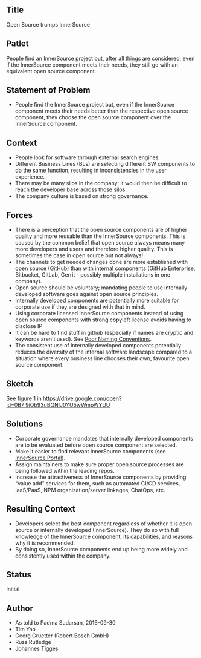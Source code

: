 ## Title

Open Source trumps InnerSource

## Patlet

People find an InnerSource project but, after all things are considered, even if the InnerSource component meets their needs, they still go with an equivalent open source component.

## Statement of Problem

* People find the InnerSource project but, even if the InnerSource component meets their needs better than the respective open source component, they choose the open source component over the InnerSource component.

## Context

* People look for software through external search engines.
* Different Business Lines (BLs) are selecting different SW components to do the same function, resulting in inconsistencies in the user experience.
* There may be many silos in the company; it would then be difficult to reach the developer base across those silos.
* The company culture is based on strong governance.

## Forces

* There is a perception that the open source components are of higher quality and more reusable than the InnerSource components. This is caused by the common belief that open source always means many more developers and users and therefore higher quality. This is sometimes the case in open source but not always!
* The channels to get needed changes done are more established with open source (GitHub) than with internal components (GitHub Enterprise, Bitbucket, GitLab, Gerrit - possibly multiple installations in one company).
* Open source should be voluntary; mandating people to use internally developed software goes against open source principles.
* Internally developed components are potentially more suitable for corporate use if they are designed with that in mind.
* Using corporate licensed InnerSource components instead of using open source components with strong copyleft license avoids having to disclose IP
* It can be hard to find stuff in github (especially if names are cryptic and keywords aren't used). See [Poor Naming Conventions](https://github.com/paypal/InnerSourcePatterns/pull/59).
* The consistent use of internally developed components potentially reduces the diversity of the internal software landscape compared to a situation where every business line chooses their own, favourite open source component.

## Sketch

See figure 1 in https://drive.google.com/open?id=0B7_9iQb93uBQNlJ0YU5wWmpWYUU

## Solutions

* Corporate governance mandates that internally developed components are to be evaluated before open source component are selected.
* Make it easier to find relevant InnerSource components (see [InnerSource Portal](../2-structured/innersource-portal.md)).
* Assign maintainers to make sure proper open source processes are being followed within the leading repos.
* Increase the attractiveness of InnerSource components by providing “value add” services for them, such as automated CI/CD services, IaaS/PaaS, NPM organization/server linkages, ChatOps, etc.

## Resulting Context

* Developers select the best component regardless of whether it is open source or internally developed (InnerSource). They do so with full knowledge of the InnerSource component, its capabilities, and reasons why it is recommended.
* By doing so, InnerSource components end up being more widely and consistently used within the company.

## Status

Initial

## Author

* As told to Padma Sudarsan, 2016-09-30
* Tim Yao
* Georg Gruetter (Robert Bosch GmbH)
* Russ Rutledge
* Johannes Tigges
